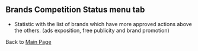 ##  Brands Competition Status menu tab
- Statistic with the list of brands which have more approved actions above the others. (ads exposition, free publicity and brand promotion)

Back to [Main Page](../../../README.md)
